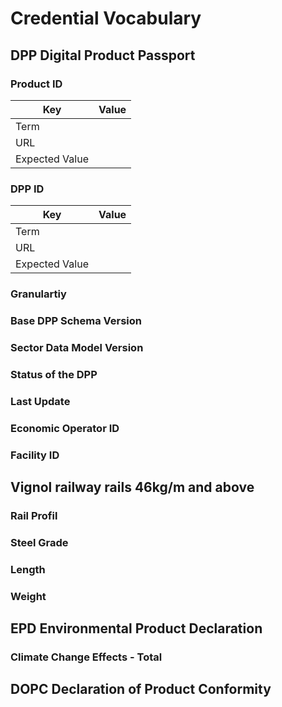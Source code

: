 # Credential Vocabulary


## DPP Digital Product Passport
### Product ID
| Key            | Value|
|----------------|------|
| Term           ||
| URL            ||
| Expected Value ||

### DPP ID
| Key            | Value|
|----------------|------|
| Term           ||
| URL            ||
| Expected Value ||

### Granulartiy
### Base DPP Schema Version
### Sector Data Model Version
### Status of the DPP
### Last Update
### Economic Operator ID
### Facility ID 

## Vignol railway rails 46kg/m and above 

### Rail Profil
### Steel Grade
### Length
### Weight

## EPD Environmental Product Declaration
### Climate Change Effects - Total

## DOPC Declaration of Product Conformity









